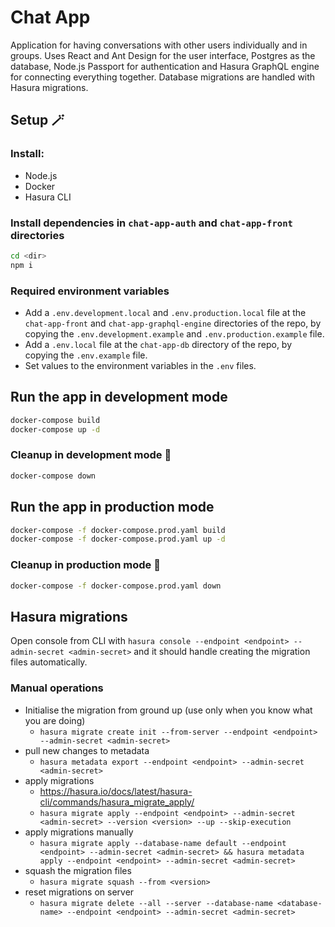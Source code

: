 # Chat App

Application for having conversations with other users individually and in groups. Uses React and Ant Design for the user interface, Postgres as the database, Node.js Passport for authentication and Hasura GraphQL engine for connecting everything together. Database migrations are handled with Hasura migrations.

## Setup 🪄

### Install:
- Node.js
- Docker
- Hasura CLI

### Install dependencies in `chat-app-auth` and `chat-app-front` directories
```bash
cd <dir>
npm i
```

### Required environment variables
- Add a `.env.development.local` and `.env.production.local` file at the `chat-app-front` and `chat-app-graphql-engine` directories of the repo, by copying the `.env.development.example` and `.env.production.example` file.
- Add a `.env.local` file at the `chat-app-db` directory of the repo, by copying the `.env.example` file.
- Set values to the environment variables in the `.env` files.

## Run the app in development mode
```bash
docker-compose build
docker-compose up -d
```

### Cleanup in development mode 🧹
```bash
docker-compose down
```

## Run the app in production mode
```bash
docker-compose -f docker-compose.prod.yaml build
docker-compose -f docker-compose.prod.yaml up -d
```

### Cleanup in production mode 🧹
```bash
docker-compose -f docker-compose.prod.yaml down
```

## Hasura migrations
Open console from CLI with `hasura console --endpoint <endpoint> --admin-secret <admin-secret>` and it should handle creating the migration files automatically.

### Manual operations
- Initialise the migration from ground up (use only when you know what you are doing)
    - `hasura migrate create init --from-server --endpoint <endpoint> --admin-secret <admin-secret>`
- pull new changes to metadata
    - `hasura metadata export --endpoint <endpoint> --admin-secret <admin-secret>`
- apply migrations
    - https://hasura.io/docs/latest/hasura-cli/commands/hasura_migrate_apply/
    - `hasura migrate apply --endpoint <endpoint> --admin-secret <admin-secret> --version <version> --up --skip-execution`
- apply migrations manually 
    - `hasura migrate apply --database-name default --endpoint <endpoint> --admin-secret <admin-secret> && hasura metadata apply --endpoint <endpoint> --admin-secret <admin-secret>`
- squash the migration files
    - `hasura migrate squash --from <version>`
- reset migrations on server
    - `hasura migrate delete --all --server --database-name <database-name> --endpoint <endpoint> --admin-secret <admin-secret>`
